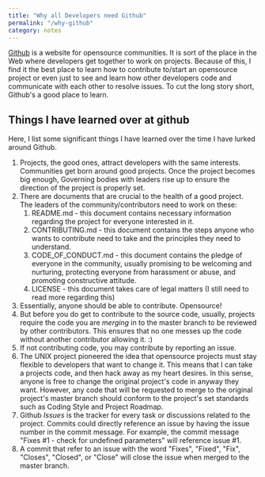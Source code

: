 ```yaml
---
title: "Why all Developers need Github"
permalink: "/why-github"
category: notes
---
```


[Github](https://github.com) is a website for opensource communities. It is sort of the place in the Web where developers get together to work on projects. <!--more-->Because of this, I find it the best place to learn how to contribute to/start an opensource project or even just to see and learn how other developers code and communicate with each other to resolve issues. To cut the long story short, Github's a good place to learn.

## Things I have learned over at github

Here, I list some significant things I have learned over the time I have lurked around Github.

1. Projects, the good ones, attract developers with the same interests. Communities get born around good projects. Once the project becomes big enough, Governing bodies with leaders rise up to ensure the direction of the project is properly set.
1. There are documents that are crucial to the health of a good project. The leaders of the community/contributors need to work on these:
   1. README.md - this document contains necessary information regarding the project for everyone interested in it.
   2. CONTRIBUTING.md - this document contains the steps anyone who wants to contribute need to take and the principles they need to understand.
   3. CODE\_OF\_CONDUCT.md - this document contains the pledge of everyone in the community, usually promising to be welcoming and nurturing, protecting everyone from harassment or abuse, and promoting constructive attitude.
   4. LICENSE - this document takes care of legal matters (I still need to read more regarding this)
1. Essentially, anyone should be able to contribute. Opensource!
1. But before you do get to contribute to the source code, usually, projects require the code you are *merging* in to the master branch to be reviewed by other contributors. This ensures that no one messes up the code without another contributor allowing it. :)
1. If not contributing code, you may contribute by reporting an issue.
1. The UNIX project pioneered the idea that opensource projects must stay flexible to developers that want to change it. This means that I can take a projects code, and then hack away as my heart desires. In this sense, anyone is free to change the original project's code in anyway they want. However, any code that will be requested to merge to the original project's master branch should conform to the project's set standards such as Coding Style and Project Roadmap.
1. Github *Issues* is the tracker for every task or discussions related to the project. Commits could directly reference an issue by having the issue number in the commit message. For example, the commit message "Fixes #1 - check for undefined parameters" will reference issue #1.
1. A commit that refer to an issue with the word "Fixes", "Fixed", "Fix", "Closes", "Closed", or "Close" will close the issue when merged to the master branch.
